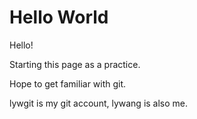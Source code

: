 # Hello World

Hello!

Starting this page as a practice.

Hope to get familiar with git.

lywgit is my git account, lywang is also me.
